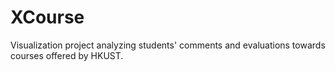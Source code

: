 # XCourse
Visualization project analyzing students' comments and evaluations towards courses offered by HKUST.
